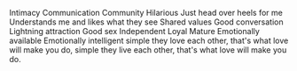 
Intimacy 
Communication 
Community 
Hilarious 
Just head over heels for me
Understands me and likes what they see
Shared values
Good conversation
Lightning attraction
Good sex
Independent
Loyal
Mature
Emotionally available
Emotionally intelligent
simple they love each other, that's what love will make you do, simple they live each other, that's what love will make you do.